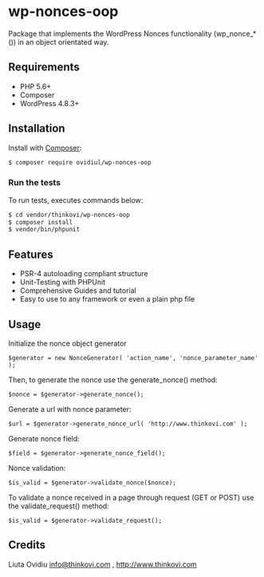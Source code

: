 # wp-nonces-oop
Package that implements the WordPress Nonces functionality (wp_nonce_*()) in an object orientated way.

## Requirements

- PHP 5.6+
- Composer
- WordPress 4.8.3+

## Installation

Install with [Composer](https://getcomposer.org):

```sh
$ composer require ovidiul/wp-nonces-oop
```

### Run the tests

To run tests, executes commands below:

```sh
$ cd vendor/thinkovi/wp-nonces-oop
$ composer install
$ vendor/bin/phpunit
```

Features
--------

* PSR-4 autoloading compliant structure
* Unit-Testing with PHPUnit
* Comprehensive Guides and tutorial
* Easy to use to any framework or even a plain php file


## Usage

Initialize the nonce object generator 

```$generator = new NonceGenerator( 'action_name', 'nonce_parameter_name' );```

Then, to generate the nonce use the generate_nonce() method:

```$nonce = $generator->generate_nonce();```
  
Generate a url with nonce parameter:

```$url = $generator->generate_nonce_url( 'http://www.thinkovi.com' );```

Generate nonce field:

``$field = $generator->generate_nonce_field();``  

Nonce validation:

``$is_valid = $generator->validate_nonce($nonce);``

To validate a nonce received in a page through request (GET or POST) use the validate_request() method:

```$is_valid = $generator->validate_request();```

## Credits
Liuta Ovidiu <info@thinkovi.com> , http://www.thinkovi.com
